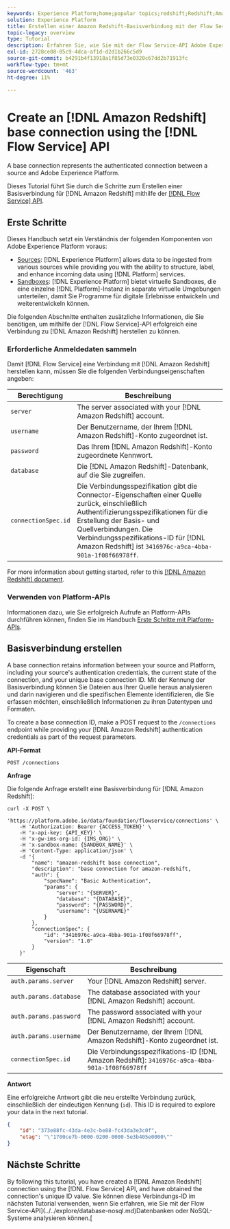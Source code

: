 ```yaml
---
keywords: Experience Platform;home;popular topics;redshift;Redshift;Amazon Redshift;amazon redshift
solution: Experience Platform
title: Erstellen einer Amazon Redshift-Basisverbindung mit der Flow Service-API
topic-legacy: overview
type: Tutorial
description: Erfahren Sie, wie Sie mit der Flow Service-API Adobe Experience Platform mit Amazon Redshift verbinden.
exl-id: 2728ce08-05c9-4dca-af1d-d2d1b266c5d9
source-git-commit: b4291b4f13918a1f85d73e0320c67dd2b71913fc
workflow-type: tm+mt
source-wordcount: '463'
ht-degree: 11%

---
```


# Create an [!DNL Amazon Redshift] base connection using the [!DNL Flow Service] API

A base connection represents the authenticated connection between a source and Adobe Experience Platform.

Dieses Tutorial führt Sie durch die Schritte zum Erstellen einer Basisverbindung für [!DNL Amazon Redshift] mithilfe der [[!DNL Flow Service] API](https://www.adobe.io/experience-platform-apis/references/flow-service/).

## Erste Schritte

Dieses Handbuch setzt ein Verständnis der folgenden Komponenten von Adobe Experience Platform voraus:

* [Sources](../../../../home.md): [!DNL Experience Platform] allows data to be ingested from various sources while providing you with the ability to structure, label, and enhance incoming data using [!DNL Platform] services.
* [Sandboxes](../../../../../sandboxes/home.md): [!DNL Experience Platform] bietet virtuelle Sandboxes, die eine einzelne [!DNL Platform]-Instanz in separate virtuelle Umgebungen unterteilen, damit Sie Programme für digitale Erlebnisse entwickeln und weiterentwickeln können.

Die folgenden Abschnitte enthalten zusätzliche Informationen, die Sie benötigen, um mithilfe der [!DNL Flow Service]-API erfolgreich eine Verbindung zu [!DNL Amazon Redshift] herstellen zu können.

### Erforderliche Anmeldedaten sammeln

Damit [!DNL Flow Service] eine Verbindung mit [!DNL Amazon Redshift] herstellen kann, müssen Sie die folgenden Verbindungseigenschaften angeben:

| **Berechtigung** | **Beschreibung** |
| -------------- | --------------- |
| `server` | The server associated with your [!DNL Amazon Redshift] account. |
| `username` | Der Benutzername, der Ihrem [!DNL Amazon Redshift]-Konto zugeordnet ist. |
| `password` | Das Ihrem [!DNL Amazon Redshift]-Konto zugeordnete Kennwort. |
| `database` | Die [!DNL Amazon Redshift]-Datenbank, auf die Sie zugreifen. |
| `connectionSpec.id` | Die Verbindungsspezifikation gibt die Connector-Eigenschaften einer Quelle zurück, einschließlich Authentifizierungsspezifikationen für die Erstellung der Basis- und Quellverbindungen. Die Verbindungsspezifikations-ID für [!DNL Amazon Redshift] ist `3416976c-a9ca-4bba-901a-1f08f66978ff`. |

For more information about getting started, refer to this [[!DNL Amazon Redshift] document](https://docs.aws.amazon.com/redshift/latest/gsg/getting-started.html).

### Verwenden von Platform-APIs

Informationen dazu, wie Sie erfolgreich Aufrufe an Platform-APIs durchführen können, finden Sie im Handbuch [Erste Schritte mit Platform-APIs](../../../../../landing/api-guide.md).

## Basisverbindung erstellen

A base connection retains information between your source and Platform, including your source&#39;s authentication credentials, the current state of the connection, and your unique base connection ID. Mit der Kennung der Basisverbindung können Sie Dateien aus Ihrer Quelle heraus analysieren und darin navigieren und die spezifischen Elemente identifizieren, die Sie erfassen möchten, einschließlich Informationen zu ihren Datentypen und Formaten.

To create a base connection ID, make a POST request to the `/connections` endpoint while providing your [!DNL Amazon Redshift] authentication credentials as part of the request parameters.

**API-Format**

```https
POST /connections
```

**Anfrage**

Die folgende Anfrage erstellt eine Basisverbindung für [!DNL Amazon Redshift]:

```shell
curl -X POST \
    'https://platform.adobe.io/data/foundation/flowservice/connections' \
    -H 'Authorization: Bearer {ACCESS_TOKEN}' \
    -H 'x-api-key: {API_KEY}' \
    -H 'x-gw-ims-org-id: {IMS_ORG}' \
    -H 'x-sandbox-name: {SANDBOX_NAME}' \
    -H 'Content-Type: application/json' \
    -d '{
        "name": "amazon-redshift base connection",
        "description": "base connection for amazon-redshift,
        "auth": {
            "specName": "Basic Authentication",
            "params": {
                "server": "{SERVER}",
                "database": "{DATABASE}",
                "password": "{PASSWORD}",
                "username": "{USERNAME}"
            }
        },
        "connectionSpec": {
            "id": "3416976c-a9ca-4bba-901a-1f08f66978ff",
            "version": "1.0"
        }
    }'
```

| Eigenschaft | Beschreibung |
| ------------- | --------------- |
| `auth.params.server` | Your [!DNL Amazon Redshift] server. |
| `auth.params.database` | The database associated with your [!DNL Amazon Redshift] account. |
| `auth.params.password` | The password associated with your [!DNL Amazon Redshift] account. |
| `auth.params.username` | Der Benutzername, der Ihrem [!DNL Amazon Redshift]-Konto zugeordnet ist. |
| `connectionSpec.id` | Die Verbindungsspezifikations-ID [!DNL Amazon Redshift]: `3416976c-a9ca-4bba-901a-1f08f66978ff` |

**Antwort**

Eine erfolgreiche Antwort gibt die neu erstellte Verbindung zurück, einschließlich der eindeutigen Kennung (`id`). This ID is required to explore your data in the next tutorial.

```json
{
    "id": "373e88fc-43da-4e3c-be88-fc43da3e3c0f",
    "etag": "\"1700ce7b-0000-0200-0000-5e3b405e0000\""
}
```

## Nächste Schritte

By following this tutorial, you have created a [!DNL Amazon Redshift] connection using the [!DNL Flow Service] API, and have obtained the connection&#39;s unique ID value. Sie können diese Verbindungs-ID im nächsten Tutorial verwenden, wenn Sie erfahren, wie Sie mit der Flow Service-API](../../explore/database-nosql.md)Datenbanken oder NoSQL-Systeme analysieren können.[
